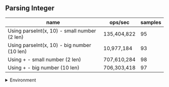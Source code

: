 ## Parsing Integer

|name|ops/sec|samples|
|-|-|-|
|Using parseInt(x, 10) - small number (2 len)|135,404,822|95|
|Using parseInt(x, 10) - big number (10 len)|10,977,184|93|
|Using + - small number (2 len)|707,610,284|98|
|Using + - big number (10 len)|706,303,418|97|


<details>
<summary>Environment</summary>

* __Machine:__ linux x64 | 2 vCPUs | 6.8GB Mem
* __Run:__ Tue Oct 24 2023 17:05:26 GMT+0000 (Coordinated Universal Time)
</details>

<!--
{"environment":{"platform":"linux","arch":"x64","cpus":2,"totalMemory":6.7597503662109375},"benchmarks":[{"name":"Using parseInt(x, 10) - small number (2 len)","opsSec":135404822.11346397,"samples":7},{"name":"Using parseInt(x, 10) - big number (10 len)","opsSec":10977183.814084128,"samples":8},{"name":"Using + - small number (2 len)","opsSec":707610283.7488618,"samples":6},{"name":"Using + - big number (10 len)","opsSec":706303418.0426124,"samples":8}]}-->
